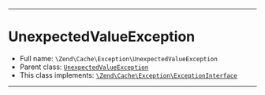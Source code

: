 ***

# UnexpectedValueException

* Full name: `\Zend\Cache\Exception\UnexpectedValueException`
* Parent class: [`UnexpectedValueException`](../../../UnexpectedValueException.md)
* This class implements:
  [`\Zend\Cache\Exception\ExceptionInterface`](./ExceptionInterface.md)

***

